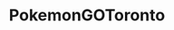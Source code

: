 ---
title: PokemonGOToronto
crosslinks:
- TheSilphRoad
- pokemongo
- pokemongodev
- PokemonGOIVs
- thesilphroad
---